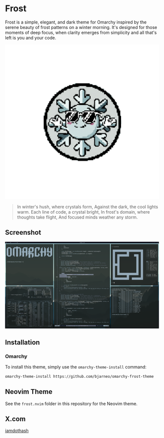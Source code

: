# Frost

Frost is a simple, elegant, and dark theme for Omarchy inspired by the serene beauty of frost patterns on a winter morning. It's designed for those moments of deep focus, when clarity emerges from simplicity and all that's left is you and your code.

<p align="center">
  <img src="logo.png" alt="Frost Logo">
</p>

> In winter's hush, where crystals form,
> Against the dark, the cool lights warm.
> Each line of code, a crystal bright,
> In frost's domain, where thoughts take flight,
> And focused minds weather any storm.

## Screenshot

<p align="center">
  <img src="theme.png" alt="Frost Theme Screenshot">
</p>

## Installation

### Omarchy

To install this theme, simply use the `omarchy-theme-install` command:

```bash
omarchy-theme-install https://github.com/bjarneo/omarchy-frost-theme
```


## Neovim Theme
See the `frost.nvim` folder in this repository for the Neovim theme.

## X.com
[iamdothash](https://x.com/iamdothash)
